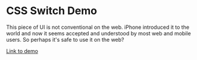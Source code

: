 # CSS Switch Demo

This piece of UI is not conventional on the web. iPhone introduced it to the world and now it seems accepted and understood by most web and mobile users. So perhaps it's safe to use it on the web?

[Link to demo](http://www.wangyazhou.com/css-switch/demo.html)

